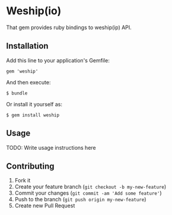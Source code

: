 # Weship(io)

That gem provides ruby bindings to weship(ip) API.

## Installation

Add this line to your application's Gemfile:

    gem 'weship'

And then execute:

    $ bundle

Or install it yourself as:

    $ gem install weship

## Usage

TODO: Write usage instructions here

## Contributing

1. Fork it
2. Create your feature branch (`git checkout -b my-new-feature`)
3. Commit your changes (`git commit -am 'Add some feature'`)
4. Push to the branch (`git push origin my-new-feature`)
5. Create new Pull Request
